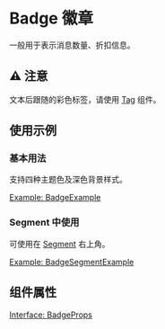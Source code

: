 # Badge 徽章

一般用于表示消息数量、折扣信息。

## ⚠️ 注意

文本后跟随的彩色标签，请使用 [Tag](/component/tag) 组件。

## 使用示例

### 基本用法

支持四种主题色及深色背景样式。

[Example: BadgeExample](./_example/BadgeExample.jsx)

### Segment 中使用

可使用在 [Segment](/component/segment) 右上角。

[Example: BadgeSegmentExample](./_example/BadgeSegmentExample.jsx)

## 组件属性

[Interface: BadgeProps](./Badge.tsx)
